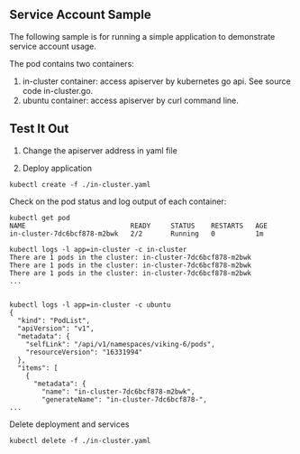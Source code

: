 ## Service Account Sample

The following sample is for running a simple application to demonstrate service account usage.

The pod contains two containers:

1. in-cluster container:  access apiserver by kubernetes go api. See source code in-cluster.go.
2. ubuntu container:  access apiserver by curl command line.

## Test It Out

1. Change the apiserver address in yaml file

2. Deploy application

```
kubectl create -f ./in-cluster.yaml
```

Check on the pod status and log output of each container: 

```
kubectl get pod
NAME                          READY     STATUS    RESTARTS   AGE
in-cluster-7dc6bcf878-m2bwk   2/2       Running   0          1m

kubectl logs -l app=in-cluster -c in-cluster
There are 1 pods in the cluster: in-cluster-7dc6bcf878-m2bwk
There are 1 pods in the cluster: in-cluster-7dc6bcf878-m2bwk
There are 1 pods in the cluster: in-cluster-7dc6bcf878-m2bwk
...


kubectl logs -l app=in-cluster -c ubuntu
{
  "kind": "PodList",
  "apiVersion": "v1",
  "metadata": {
    "selfLink": "/api/v1/namespaces/viking-6/pods",
    "resourceVersion": "16331994"
  },
  "items": [
    {
      "metadata": {
        "name": "in-cluster-7dc6bcf878-m2bwk",
        "generateName": "in-cluster-7dc6bcf878-",
...
```

Delete deployment and services

```
kubectl delete -f ./in-cluster.yaml
```

